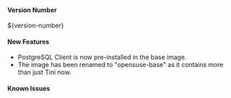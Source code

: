 
#### Version Number
${version-number}

#### New Features
- PostgreSQL Client is now pre-installed in the base image.
- The image has been renamed to "opensuse-base" as it contains more than just Tini now.

#### Known Issues
